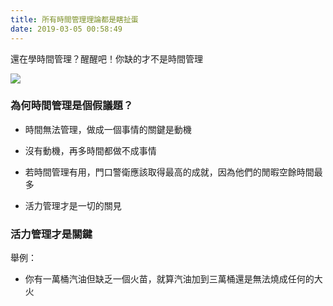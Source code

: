 ```yaml
---
title: 所有時間管理理論都是瞎扯蛋
date: 2019-03-05 00:58:49
---
```

還在學時間管理？醒醒吧！你缺的才不是時間管理
<!--more-->


![](https://cdn-images-1.medium.com/max/2000/0*LnJDfI1OBH1W5h2Z)

### 為何時間管理是個假議題？

* 時間無法管理，做成一個事情的關鍵是動機

* 沒有動機，再多時間都做不成事情

* 若時間管理有用，門口警衛應該取得最高的成就，因為他們的閒暇空餘時間最多

* 活力管理才是一切的關見

### 活力管理才是關鍵

舉例：

* 你有一萬桶汽油但缺乏一個火苗，就算汽油加到三萬桶還是無法燒成任何的大火
